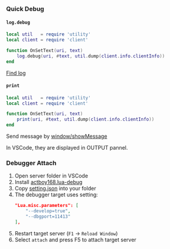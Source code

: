 ### Quick Debug

#### `log.debug`
```lua
local util   = require 'utility'
local client = require 'client'

function OnSetText(uri, text)
    log.debug(uri, #text, util.dump(client.info.clientInfo))
end

```

[Find log](https://github.com/sumneko/lua-language-server/wiki/Default-log-path)

#### `print`
```lua
local util   = require 'utility'
local client = require 'client'

function OnSetText(uri, text)
    print(uri, #text, util.dump(client.info.clientInfo))
end
```

Send message by [window/showMessage](https://microsoft.github.io/language-server-protocol/specifications/specification-3-17/#window_showMessage)

In VSCode, they are displayed in OUTPUT pannel.

### Debugger Attach

1. Open server folder in VSCode
2. Install [actboy168.lua-debug](https://marketplace.visualstudio.com/items?itemName=actboy168.lua-debug)
3. Copy [setting.json](https://github.com/sumneko/lua-language-server/blob/master/.vscode/launch.json) into your folder
4. The debugger target uses setting:
    ```json
    "Lua.misc.parameters": [
        "--develop=true",
        "--dbgport=11413"
    ],
    ```
5. Restart target server (`F1` -> `Reload Window`)
6. Select `attach` and press F5 to attach target server